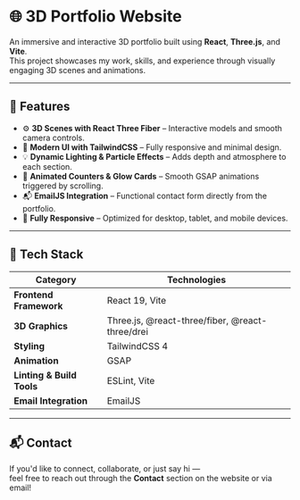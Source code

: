 # 🌐 3D Portfolio Website

An immersive and interactive 3D portfolio built using **React**, **Three.js**, and **Vite**.  
This project showcases my work, skills, and experience through visually engaging 3D scenes and animations.

---

## 🚀 Features

- ⚙️ **3D Scenes with React Three Fiber** – Interactive models and smooth camera controls.  
- 🎨 **Modern UI with TailwindCSS** – Fully responsive and minimal design.  
- 💡 **Dynamic Lighting & Particle Effects** – Adds depth and atmosphere to each section.  
- 🔢 **Animated Counters & Glow Cards** – Smooth GSAP animations triggered by scrolling.  
- 📬 **EmailJS Integration** – Functional contact form directly from the portfolio.  
- 📱 **Fully Responsive** – Optimized for desktop, tablet, and mobile devices.  

---

## 🧱 Tech Stack

| Category | Technologies |
|-----------|---------------|
| **Frontend Framework** | React 19, Vite |
| **3D Graphics** | Three.js, @react-three/fiber, @react-three/drei |
| **Styling** | TailwindCSS 4 |
| **Animation** | GSAP |
| **Linting & Build Tools** | ESLint, Vite |
| **Email Integration** | EmailJS |

---

## 📬 Contact

If you'd like to connect, collaborate, or just say hi —  
feel free to reach out through the **Contact** section on the website or via email!

